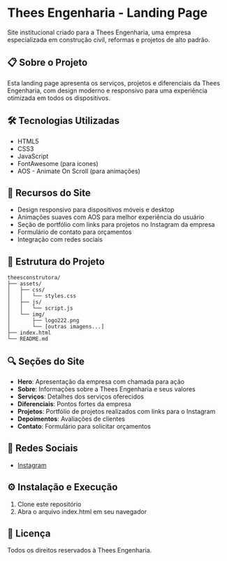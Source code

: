 # Thees Engenharia - Landing Page

Site institucional criado para a Thees Engenharia, uma empresa especializada em construção civil, reformas e projetos de alto padrão.

## 📋 Sobre o Projeto

Esta landing page apresenta os serviços, projetos e diferenciais da Thees Engenharia, com design moderno e responsivo para uma experiência otimizada em todos os dispositivos.

## 🛠️ Tecnologias Utilizadas

- HTML5
- CSS3
- JavaScript
- FontAwesome (para ícones)
- AOS - Animate On Scroll (para animações)

## 🚀 Recursos do Site

- Design responsivo para dispositivos móveis e desktop
- Animações suaves com AOS para melhor experiência do usuário
- Seção de portfólio com links para projetos no Instagram da empresa
- Formulário de contato para orçamentos
- Integração com redes sociais

## 📁 Estrutura do Projeto

```
theesconstrutora/
├── assets/
│   ├── css/
│   │   └── styles.css
│   ├── js/
│   │   └── script.js
│   └── img/
│       ├── logo222.png
│       └── [outras imagens...]
├── index.html
└── README.md
```

## 🔍 Seções do Site

- **Hero**: Apresentação da empresa com chamada para ação
- **Sobre**: Informações sobre a Thees Engenharia e seus valores
- **Serviços**: Detalhes dos serviços oferecidos
- **Diferenciais**: Pontos fortes da empresa
- **Projetos**: Portfólio de projetos realizados com links para o Instagram
- **Depoimentos**: Avaliações de clientes
- **Contato**: Formulário para solicitar orçamentos

## 📱 Redes Sociais

- [Instagram](https://www.instagram.com/theesengenharia)

## ⚙️ Instalação e Execução

1. Clone este repositório
2. Abra o arquivo index.html em seu navegador

## 📄 Licença

Todos os direitos reservados à Thees Engenharia.
